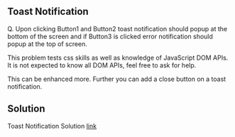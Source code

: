 ## Toast Notification

Q. Upon clicking Button1 and Button2 toast notification should popup at the bottom of the screen and if Button3 is clicked error notification should popup at the top of screen.

This problem tests css skills as well as knowledge of JavaScript DOM APIs. It is not expected to know all DOM APIs, feel free to ask for help.

This can be enhanced more. Further you can add a close button on a toast notification.

## Solution

Toast Notification Solution [link](https://codesandbox.io/s/toast-notification-h6cut)